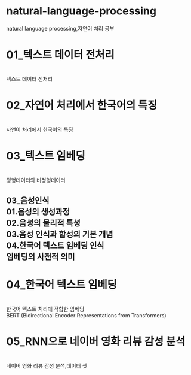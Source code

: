 # natural-language-processing
natural language processing,자연어 처리 공부 
<h1>01_텍스트 데이터 전처리</h1>
</br>텍스트 데이터 전처리 
<h1>02_자연어 처리에서 한국어의 특징</h1>
</br>자연어 처리에서 한국어의 특징
<h1>03_텍스트 임베딩</h1>
</br>정형데이터와 비정형데이터
<h2>03_음성인식 
</br>01.음성의 생성과정
</br>02.음성의 물리적 특성
</br>03.음성 인식과 합성의 기본 개념
</br>04.한국어 텍스트 임베딩 인식
</br>임베딩의 사전적 의미 
<h1>04_한국어 텍스트 임베딩</h1>
</br>한국어 텍스트 처리에 적합한 임베딩
</br>BERT (Bidirectional Encoder Representations from Transformers)
<h1>05_RNN으로 네이버 영화 리뷰 감성 분석</h1>
</br>네이버 영화 리뷰 감성 분석,데이터 셋 
